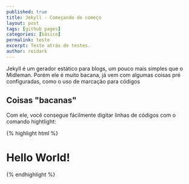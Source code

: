 ```yaml
---
published: true
title: Jekyll - Começando do começo
layout: post
tags: [github pages]
categories: [básico]
permalink: teste
excerpt: Teste atrás de testes.
author: reidark
---
```

Jekyll é um gerador estático para blogs, um pouco mais simples que o Midleman. Porém ele é muito bacana, já vem com algumas coisas pré configuradas, como o uso de marcação
para códigos

## Coisas "bacanas"

Com ele, você consegue fácilmente digitar linhas de códigos com o comando hightlight:

{% highlight html %}

<!doctype html>
<html>
  <head>
    <meta charset="utf-8">
    <title>Jekyll - A little start</title>
  </head>
  <body>
    <h1>Hello World!</h1>  
  </body>
</html>

{% endhighlight %}
